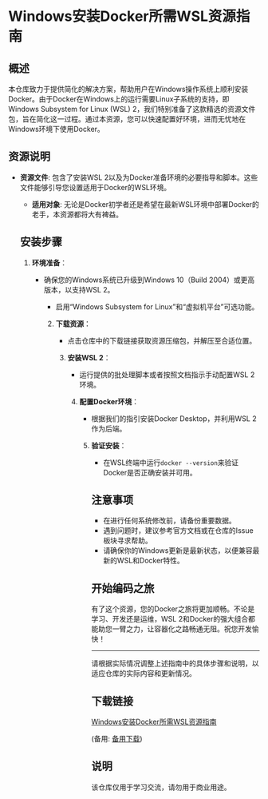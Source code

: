 # Windows安装Docker所需WSL资源指南

## 概述

本仓库致力于提供简化的解决方案，帮助用户在Windows操作系统上顺利安装Docker。由于Docker在Windows上的运行需要Linux子系统的支持，即Windows Subsystem for Linux (WSL) 2，我们特别准备了这款精选的资源文件包，旨在简化这一过程。通过本资源，您可以快速配置好环境，进而无忧地在Windows环境下使用Docker。

## 资源说明

- **资源文件**: 包含了安装WSL 2以及为Docker准备环境的必要指导和脚本。这些文件能够引导您设置适用于Docker的WSL环境。

  - **适用对象**: 无论是Docker初学者还是希望在最新WSL环境中部署Docker的老手，本资源都将大有裨益。

  ## 安装步骤

  1. **环境准备**：
     - 确保您的Windows系统已升级到Windows 10（Build 2004）或更高版本，以支持WSL 2。
        - 启用“Windows Subsystem for Linux”和“虚拟机平台”可选功能。

        2. **下载资源**：
           - 点击仓库中的下载链接获取资源压缩包，并解压至合适位置。

           3. **安装WSL 2**：
              - 运行提供的批处理脚本或者按照文档指示手动配置WSL 2环境。

              4. **配置Docker环境**：
                 - 根据我们的指引安装Docker Desktop，并利用WSL 2作为后端。

                 5. **验证安装**：
                    - 在WSL终端中运行`docker --version`来验证Docker是否正确安装并可用。

                    ## 注意事项

                    - 在进行任何系统修改前，请备份重要数据。
                    - 遇到问题时，建议参考官方文档或在仓库的Issue板块寻求帮助。
                    - 请确保你的Windows更新是最新状态，以便兼容最新的WSL和Docker特性。

                    ## 开始编码之旅

                    有了这个资源，您的Docker之旅将更加顺畅。不论是学习、开发还是运维，WSL 2和Docker的强大组合都能助您一臂之力，让容器化之路畅通无阻。祝您开发愉快！

                    ---

                    请根据实际情况调整上述指南中的具体步骤和说明，以适应仓库的实际内容和更新情况。

                    ## 下载链接
                    [Windows安装Docker所需WSL资源指南](https://pan.quark.cn/s/091c7e69d924) 

                    (备用: [备用下载](https://pan.baidu.com/s/1QdJwjW6l9eeKBP_enqPQyw?pwd=1234))

                    ## 说明

                    该仓库仅用于学习交流，请勿用于商业用途。
